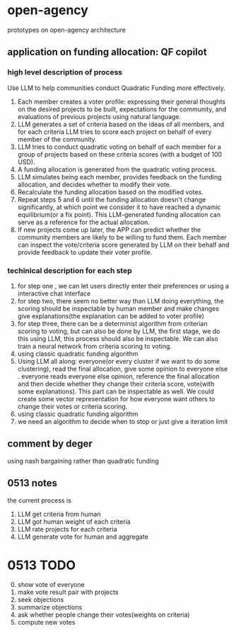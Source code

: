 # open-agency
prototypes on open-agency architecture



## application on funding allocation: QF copilot

### high level description of process
Use LLM to help communities conduct Quadratic Funding more effectively.
1. Each member creates a voter profile: expressing their general thoughts on the desired projects to be built, expectations for the community, and evaluations of previous projects using natural language.
2. LLM generates a set of criteria based on the ideas of all members, and for each criteria LLM tries to score each project on behalf of every member of the community.
3. LLM tries to conduct quadratic voting on behalf of each member for a group of projects based on these criteria scores (with a budget of 100 USD).
4. A funding allocation is generated from the quadratic voting process.
5. LLM simulates being each member, provides feedback on the funding allocation, and decides whether to modify their vote.
6. Recalculate the funding allocation based on the modified votes.
7. Repeat steps 5 and 6 until the funding allocation doesn't change significantly, at which point we consider it to have reached a dynamic equilibrium(or a fix point). This LLM-generated funding allocation can serve as a reference for the actual allocation.
8. If new projects come up later, the APP can predict whether the community members are likely to be willing to fund them. Each member can inspect the vote/criteria score generated by LLM on their behalf and provide feedback to update their voter profile.


### techinical description for each step
1. for step one , we can let users directly enter their preferences or using a interactive chat interface
2. for step two, there seem no better way than LLM doing everything, the scoring should be inspectable by human member and make changes give explanations(the explanation can be added to voter profile)
3. for step three, there can be a determinist algorithm from criterian scoring to voting, but can also be done by LLM, the first stage, we do this using LLM,  this process should also be inspectable. We can also train a neural network from criteria scoring to voting.
4. using classic quadratic funding algorithm
5. Using LLM all along: everyone(or every cluster if we want to do some clustering), read the final allocation, give some opinion to everyone else . everyone reads everyone else opinion, reference the final allocation and then decide whether they change their criteria score, vote(with some explanations). This part can be inspectable as well. We could create some vector representation for how everyone want others to change their votes or criteria scoring. 
6. using classic quadratic funding algorithm
7. we need an algorithm to decide when to stop or just give a iteration limit


## comment by deger
using nash bargaining rather than quadratic funding



## 0513 notes

the current process is

1. LLM get criteria from human
2. LLM got human weight of each criteria 
3. LLM rate projects for each criteria 
4. LLM generate vote for human and aggregate 


# 0513 TODO
0. show vote of everyone
1. make vote result pair with projects 
2. seek objections
3. summarize objections
4. ask whether people change their votes(weights on criteria)
5. compute new votes